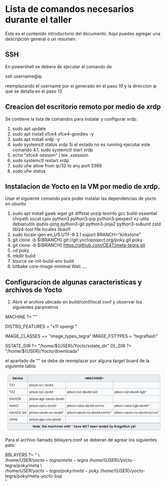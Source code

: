 # Lista de comandos necesarios durante el taller

Este es el contenido introductorio del documento. Aquí puedes agregar una descripción general o un resumen.

## SSH

En powershell se debera de ejecutar el comando de 

ssh username@ip

reemplazando el username por el generado en el paso 10 y la direccion ip que se detalla en el paso 13


## Creacion del escritorio remoto por medio de xrdp

Se contiene la lista de comandos para instalar y configurar xrdp.

1. sudo apt update
2. sudo apt install xfce4 xfce4-goodies -y
3. sudo apt install xrdp -y
4. sudo systemctl status xrdp
Si el estado no es running ejecutar este comando
	4.1. sudo systemctl start xrdp
5. echo "xfce4-session" | tee .xsession
6. sudo systemctl restart xrdp
7. sudo ufw allow from ip/32 to any port 3389
8. sudo ufw status

## Instalacion de Yocto en la VM por medio de xrdp. 

Usar el siguiente comando para poder instalar las dependencias de yocto en ubuntu
1. sudo apt install gawk wget git diffstat unzip texinfo gcc build-essential chrpath socat cpio python3 python3-pip python3-pexpect xz-utils debianutils iputils-ping python3-git python3-jinja2 python3-subunit zstd liblz4-tool file locales libacl1
2. sudo locale-gen en_US.UTF-8
2.1 export BRANCH="kirkstone"
3. git clone -b ${BRANCH} git://git.yoctoproject.org/poky.git poky
4. git clone -b ${BRANCH} https://github.com/OE4T/meta-tegra.git
5. cd poky
6. mkdir build
7. source oe-init-build-env build
8. bitbake core-image-minimal
Wait .... 

## Configuracion de algunas caracteristicas y archivos de Yocto

1. Abrir el archivo ubicado en build/conf/local.conf y observar los siguientes parametros

MACHINE ?= "<MACHINE>"

DISTRO_FEATURES = "x11 opengl "

IMAGE_CLASSES += "image_types_tegra"
IMAGE_FSTYPES = "tegraflash"

SSTATE_DIR ?= "/home/${USER}/Yocto/sstate_dir"
DL_DIR ?= "/home/${USER}/Yocto/downloads"

el apartado de "<MACHINE>" se debe de reemplazar por alguna target board de la siguiente tabla:

![Target Machines](images/targetmachines.png)

Para el archivo llamado bblayers.conf se deberan de agrear los siguientes pats:

BBLAYERS ?= " \         
  /home/${USER}/yocto-tegra/meta-tegra \                              
  /home/${USER}/yocto-tegra/poky/meta \       
  /home/${USER}/yocto-tegra/poky/meta-poky \
  /home/${USER}/yocto-tegra/poky/meta-yocto-bsp \
  "